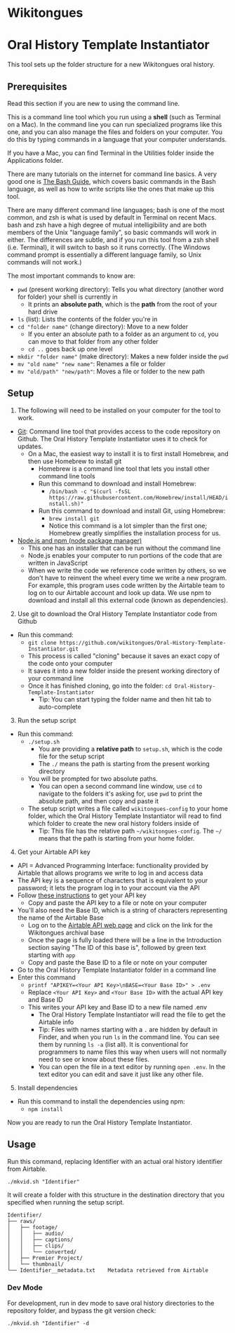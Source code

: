 # Wikitongues
# Oral History Template Instantiator

This tool sets up the folder structure for a new Wikitongues oral history.

## Prerequisites

Read this section if you are new to using the command line.

This is a command line tool which you run using a **shell** (such as Terminal on a Mac). In the command line you can run specialized programs like this one, and you can also manage the files and folders on your computer. You do this by typing commands in a language that your computer understands.

If you have a Mac, you can find Terminal in the Utilities folder inside the Applications folder.

There are many tutorials on the internet for command line basics. A very good one is [The Bash Guide](https://guide.bash.academy/), which covers basic commands in the Bash language, as well as how to write scripts like the ones that make up this tool. 

There are many different command line languages; bash is one of the most common, and zsh is what is used by default in Terminal on recent Macs. bash and zsh have a high degree of mutual intelligibility and are both members of the Unix "language family", so basic commands will work in either. The differences are subtle, and if you run this tool from a zsh shell (i.e. Terminal), it will switch to bash so it runs correctly. (The Windows command prompt is essentially a different language family, so Unix commands will not work.)

The most important commands to know are:

* `pwd` (present working directory): Tells you what directory (another word for folder) your shell is currently in
  * It prints an **absolute path**, which is the **path** from the root of your hard drive
* `ls` (list): Lists the contents of the folder you're in
* `cd "folder name"` (change directory): Move to a new folder
  * If you enter an absolute path to a folder as an argument to `cd`, you can move to that folder from any other folder
  * `cd ..` goes back up one level
* `mkdir "folder name"` (make directory): Makes a new folder inside the `pwd`
* `mv "old name" "new name"`: Renames a file or folder
* `mv "old/path" "new/path"`: Moves a file or folder to the new path

## Setup

1. The following will need to be installed on your computer for the tool to work.

* [Git](https://git-scm.com/book/en/v2/Getting-Started-Installing-Git): Command line tool that provides access to the code repository on Github. The Oral History Template Instantiator uses it to check for updates.
  * On a Mac, the easiest way to install it is to first install Homebrew, and then use Homebrew to install git
    * Homebrew is a command line tool that lets you install other command line tools
    * Run this command to download and install Homebrew:
      * `/bin/bash -c "$(curl -fsSL https://raw.githubusercontent.com/Homebrew/install/HEAD/install.sh)"`
    * Run this command to download and install Git, using Homebrew:
      * `brew install git`
      * Notice this command is a lot simpler than the first one; Homebrew greatly simplifies the installation process for us.
* [Node.js and npm (node package manager)](https://www.npmjs.com/get-npm)
  * This one has an installer that can be run without the command line
  * Node.js enables your computer to run portions of the code that are written in JavaScript
  * When we write the code we reference code written by others, so we don't have to reinvent the wheel every time we write a new program. For example, this program uses code written by the Airtable team to log on to our Airtable account and look up data. We use npm to download and install all this external code (known as dependencies).

2. Use git to download the Oral History Template Instantiator code from Github

* Run this command:
  * `git clone https://github.com/wikitongues/Oral-History-Template-Instantiator.git`
  * This process is called "cloning" because it saves an exact copy of the code onto your computer
  * It saves it into a new folder inside the present working directory of your command line
  * Once it has finished cloning, go into the folder: `cd Oral-History-Template-Instantiator`
    * Tip: You can start typing the folder name and then hit tab to auto-complete

3. Run the setup script

* Run this command:
  * `./setup.sh`
    * You are providing a **relative path** to `setup.sh`, which is the code file for the setup script
    * The `./` means the path is starting from the present working directory
  * You will be prompted for two absolute paths.
    * You can open a second command line window, use `cd` to navigate to the folders it's asking for, use `pwd` to print the absolute path, and then copy and paste it
  * The setup script writes a file called `wikitongues-config` to your home folder, which the Oral History Template Instantiator will read to find which folder to create the new oral history folders inside of
    * Tip: This file has the relative path `~/wikitongues-config`. The `~/` means that the path is starting from your home folder.

4. Get your Airtable API key

* API = Advanced Programming Interface: functionality provided by Airtable that allows programs we write to log in and access data
* The API key is a sequence of characters that is equivalent to your password; it lets the program log in to your account via the API
* Follow [these instructions](https://support.airtable.com/hc/en-us/articles/219046777-How-do-I-get-my-API-key-) to get your API key
  * Copy and paste the API key to a file or note on your computer
* You'll also need the Base ID, which is a string of characters representing the name of the Airtable Base
  * Log on to the [Airtable API web page](https://airtable.com/api) and click on the link for the Wikitongues archival base
  * Once the page is fully loaded there will be a line in the Introduction section saying "The ID of this base is", followed by green text starting with `app`
  * Copy and paste the Base ID to a file or note on your computer
* Go to the Oral History Template Instantiator folder in a command line
* Enter this command
  * `printf "APIKEY=<Your API Key>\nBASE=<Your Base ID>" > .env`
  * Replace `<Your API Key>` and `<Your Base ID>` with the actual API key and Base ID
  * This writes your API key and Base ID to a new file named .env
    * The Oral History Template Instantiator will read the file to get the Airtable info
    * Tip: Files with names starting with a `.` are hidden by default in Finder, and when you run `ls` in the command line. You can see them by running `ls -a` (list all). It is conventional for programmers to name files this way when users will not normally need to see or know about these files.
    * You can open the file in a text editor by running `open .env`. In the text editor you can edit and save it just like any other file.

5. Install dependencies

* Run this command to install the dependencies using npm:
  * `npm install`

Now you are ready to run the Oral History Template Instantiator.

## Usage

Run this command, replacing Identifier with an actual oral history identifier from Airtable.
```
./mkvid.sh "Identifier"
```

It will create a folder with this structure in the destination directory that you specified when running the setup script.
```
Identifier/
├── raws/
│   ├── footage/
│   │   ├── audio/
│   │   ├── captions/
│   │   ├── clips/
│   │   └── converted/
│   ├── Premier Project/
│   └── thumbnail/
└── Identifier__metadata.txt    Metadata retrieved from Airtable
```

### Dev Mode

For development, run in dev mode to save oral history directories to the repository folder, and bypass the git version check:

```
./mkvid.sh "Identifier" -d
```
